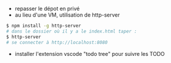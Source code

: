 - repasser le dépot en privé
- au lieu d'une VM, utilisation de http-server
```bash
$ npm install -g http-server
# dans le dossier où il y a le index.html taper :
$ http-server
# se connecter à http://localhost:8080
```
- installer l'extension vscode "todo tree" pour suivre les TODO